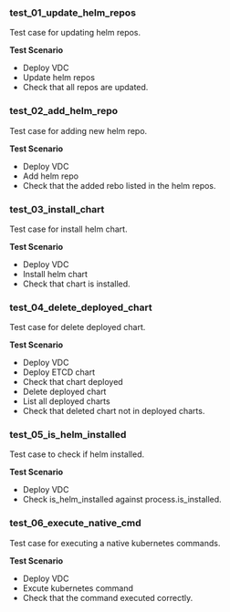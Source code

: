 ### test_01_update_helm_repos

Test case for updating helm repos.

**Test Scenario**

- Deploy VDC
- Update helm repos
- Check that all repos are updated.

### test_02_add_helm_repo

Test case for adding new helm repo.

**Test Scenario**

- Deploy VDC
- Add helm repo
- Check that the added rebo listed in the helm repos.

### test_03_install_chart

Test case for install helm chart.

**Test Scenario**

- Deploy VDC
- Install helm chart
- Check that chart is installed.

### test_04_delete_deployed_chart

Test case for delete deployed chart.

**Test Scenario**

- Deploy VDC
- Deploy ETCD chart
- Check that chart deployed
- Delete deployed chart
- List all deployed charts
- Check that deleted chart not in deployed charts.

### test_05_is_helm_installed

Test case to check if helm installed.

**Test Scenario**

- Deploy VDC
- Check is_helm_installed against process.is_installed.

### test_06_execute_native_cmd

Test case for executing a native kubernetes commands.

**Test Scenario**

- Deploy VDC
- Excute kubernetes command
- Check that the command executed correctly.
